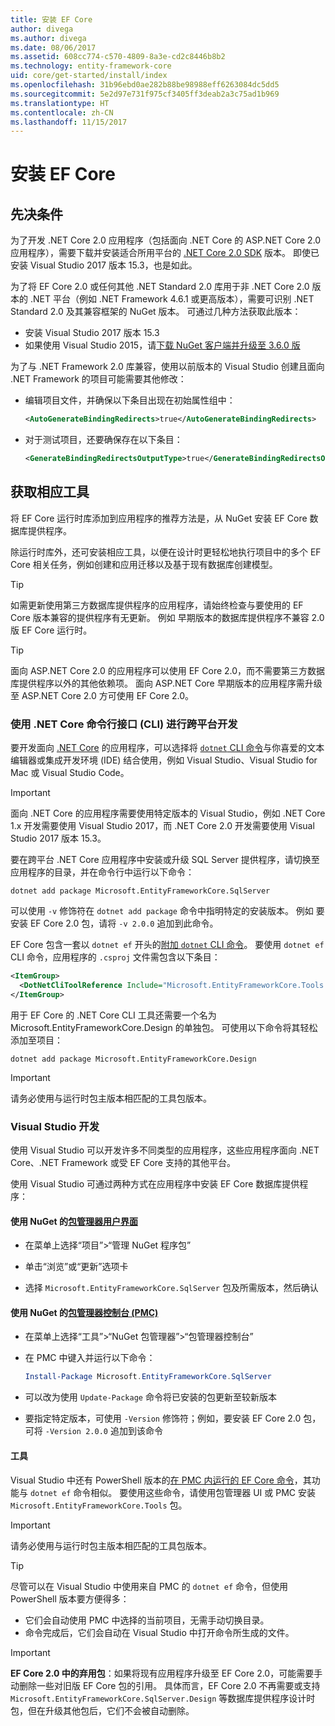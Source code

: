 ```yaml
---
title: 安装 EF Core
author: divega
ms.author: divega
ms.date: 08/06/2017
ms.assetid: 608cc774-c570-4809-8a3e-cd2c8446b8b2
ms.technology: entity-framework-core
uid: core/get-started/install/index
ms.openlocfilehash: 31b96ebd0ae282b88be98988eff6263084dc5dd5
ms.sourcegitcommit: 5e2d97e731f975cf3405ff3deab2a3c75ad1b969
ms.translationtype: HT
ms.contentlocale: zh-CN
ms.lasthandoff: 11/15/2017
---
```

# <a name="installing-ef-core"></a>安装 EF Core

## <a name="prerequisites"></a>先决条件

为了开发 .NET Core 2.0 应用程序（包括面向 .NET Core 的 ASP.NET Core 2.0 应用程序），需要下载并安装适合所用平台的 [.NET Core 2.0 SDK](https://www.microsoft.com/net/download/core) 版本。 即使已安装 Visual Studio 2017 版本 15.3，也是如此。

为了将 EF Core 2.0 或任何其他 .NET Standard 2.0 库用于非 .NET Core 2.0 版本的 .NET 平台（例如 .NET Framework 4.6.1 或更高版本），需要可识别 .NET Standard 2.0 及其兼容框架的 NuGet 版本。 可通过几种方法获取此版本：

* 安装 Visual Studio 2017 版本 15.3
* 如果使用 Visual Studio 2015，请[下载 NuGet 客户端并升级至 3.6.0 版](https://www.nuget.org/downloads)

为了与 .NET Framework 2.0 库兼容，使用以前版本的 Visual Studio 创建且面向 .NET Framework 的项目可能需要其他修改：

* 编辑项目文件，并确保以下条目出现在初始属性组中：
  ``` xml
  <AutoGenerateBindingRedirects>true</AutoGenerateBindingRedirects>
  ```

* 对于测试项目，还要确保存在以下条目：
  ``` xml
  <GenerateBindingRedirectsOutputType>true</GenerateBindingRedirectsOutputType>
  ```

## <a name="getting-the-bits"></a>获取相应工具
将 EF Core 运行时库添加到应用程序的推荐方法是，从 NuGet 安装 EF Core 数据库提供程序。

除运行时库外，还可安装相应工具，以便在设计时更轻松地执行项目中的多个 EF Core 相关任务，例如创建和应用迁移以及基于现有数据库创建模型。

> [!TIP]  
> 如需更新使用第三方数据库提供程序的应用程序，请始终检查与要使用的 EF Core 版本兼容的提供程序有无更新。 例如 早期版本的数据库提供程序不兼容 2.0 版 EF Core 运行时。  

> [!TIP]  
> 面向 ASP.NET Core 2.0 的应用程序可以使用 EF Core 2.0，而不需要第三方数据库提供程序以外的其他依赖项。 面向 ASP.NET Core 早期版本的应用程序需升级至 ASP.NET Core 2.0 方可使用 EF Core 2.0。

<a name="cli"></a>
### <a name="cross-platform-development-using-the-net-core-command-line-interface-cli"></a>使用 .NET Core 命令行接口 (CLI) 进行跨平台开发

要开发面向 [.NET Core](https://www.microsoft.com/net/download/core) 的应用程序，可以选择将 [`dotnet` CLI 命令](https://docs.microsoft.com/dotnet/core/tools/)与你喜爱的文本编辑器或集成开发环境 (IDE) 结合使用，例如 Visual Studio、Visual Studio for Mac 或 Visual Studio Code。

> [!IMPORTANT]  
> 面向 .NET Core 的应用程序需要使用特定版本的 Visual Studio，例如 .NET Core 1.x 开发需要使用 Visual Studio 2017，而 .NET Core 2.0 开发需要使用 Visual Studio 2017 版本 15.3。

要在跨平台 .NET Core 应用程序中安装或升级 SQL Server 提供程序，请切换至应用程序的目录，并在命令行中运行以下命令：

``` Console
dotnet add package Microsoft.EntityFrameworkCore.SqlServer
```

可以使用 `-v` 修饰符在 `dotnet add package` 命令中指明特定的安装版本。 例如 要安装 EF Core 2.0 包，请将 `-v 2.0.0` 追加到此命令。

EF Core 包含一套以 `dotnet ef` 开头的[附加 `dotnet` CLI 命令](../../miscellaneous/cli/dotnet.md)。 要使用 `dotnet ef` CLI 命令，应用程序的 `.csproj` 文件需包含以下条目：

``` xml
<ItemGroup>
  <DotNetCliToolReference Include="Microsoft.EntityFrameworkCore.Tools.DotNet" Version="2.0.0" />
</ItemGroup>
```

用于 EF Core 的 .NET Core CLI 工具还需要一个名为 Microsoft.EntityFrameworkCore.Design 的单独包。 可使用以下命令将其轻松添加至项目：

``` Console
dotnet add package Microsoft.EntityFrameworkCore.Design
```

> [!IMPORTANT]  
> 请务必使用与运行时包主版本相匹配的工具包版本。

<a name="visual-studio"></a>
### <a name="visual-studio-development"></a>Visual Studio 开发

使用 Visual Studio 可以开发许多不同类型的应用程序，这些应用程序面向 .NET Core、.NET Framework 或受 EF Core 支持的其他平台。

使用 Visual Studio 可通过两种方式在应用程序中安装 EF Core 数据库提供程序：

#### <a name="using-nugets-package-manager-user-interfacehttpsdocsmicrosoftcomnugettoolspackage-manager-ui"></a>使用 NuGet 的[包管理器用户界面](https://docs.microsoft.com/nuget/tools/package-manager-ui)

* 在菜单上选择“项目”>“管理 NuGet 程序包”

* 单击“浏览”或“更新”选项卡

* 选择 `Microsoft.EntityFrameworkCore.SqlServer` 包及所需版本，然后确认

#### <a name="using-nugets-package-manager-console-pmchttpsdocsmicrosoftcomnugettoolspackage-manager-console"></a>使用 NuGet 的[包管理器控制台 (PMC)](https://docs.microsoft.com/nuget/tools/package-manager-console)

* 在菜单上选择“工具”>“NuGet 包管理器”>“包管理器控制台”

* 在 PMC 中键入并运行以下命令：

  ``` PowerShell  
  Install-Package Microsoft.EntityFrameworkCore.SqlServer
  ```
* 可以改为使用 `Update-Package` 命令将已安装的包更新至较新版本

* 要指定特定版本，可使用 `-Version` 修饰符；例如，要安装 EF Core 2.0 包，可将 `-Version 2.0.0` 追加到该命令

#### <a name="tools"></a>工具

Visual Studio 中还有 PowerShell 版本的[在 PMC 内运行的 EF Core 命令](../../miscellaneous/cli/powershell.md)，其功能与 `dotnet ef` 命令相似。 要使用这些命令，请使用包管理器 UI 或 PMC 安装 `Microsoft.EntityFrameworkCore.Tools` 包。

> [!IMPORTANT]  
> 请务必使用与运行时包主版本相匹配的工具包版本。

> [!TIP]  
> 尽管可以在 Visual Studio 中使用来自 PMC 的 `dotnet ef` 命令，但使用 PowerShell 版本要方便得多：
> * 它们会自动使用 PMC 中选择的当前项目，无需手动切换目录。  
> * 命令完成后，它们会自动在 Visual Studio 中打开命令所生成的文件。

> [!IMPORTANT]  
> **EF Core 2.0 中的弃用包**：如果将现有应用程序升级至 EF Core 2.0，可能需要手动删除一些对旧版 EF Core 包的引用。 具体而言，EF Core 2.0 不再需要或支持 `Microsoft.EntityFrameworkCore.SqlServer.Design` 等数据库提供程序设计时包，但在升级其他包后，它们不会被自动删除。
